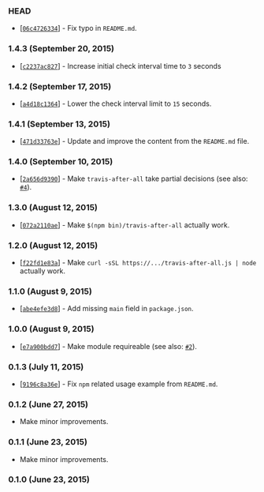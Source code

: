 ### HEAD 

* [[`06c4726334`](https://github.com/alrra/travis-after-all/commit/06c47263343b874f2071f38f19b2854b82748b30)] -
  Fix typo in `README.md`.

### 1.4.3 (September 20, 2015)

* [[`c2237ac827`](https://github.com/alrra/travis-after-all/commit/c2237ac827e835f90ff0704ad7c84420d0dbc8dc)] -
  Increase initial check interval time to `3` seconds

### 1.4.2 (September 17, 2015)

* [[`a4d18c1364`](https://github.com/alrra/travis-after-all/commit/a4d18c13647f20fe776bf1c0f594fa69443d0647)] -
  Lower the check interval limit to `15` seconds.

### 1.4.1 (September 13, 2015)

* [[`471d33763e`](https://github.com/alrra/travis-after-all/commit/471d33763e1311ce6e2997adcf45ff9a75b04653)] -
  Update and improve the content from the `README.md` file.

### 1.4.0 (September 10, 2015)

* [[`2a656d9390`](https://github.com/alrra/travis-after-all/commit/2a656d9390543ceba776a2c790805bbfdad68e2b)] -
  Make `travis-after-all` take partial decisions
  (see also: [`#4`](https://github.com/alrra/travis-after-all/issues/4)).

### 1.3.0 (August 12, 2015)

* [[`072a2110ae`](https://github.com/alrra/travis-after-all/commit/072a2110aea79a05d05fe2e7ef23edbc5536621a)] -
  Make `$(npm bin)/travis-after-all` actually work.

### 1.2.0 (August 12, 2015)

* [[`f22fd1e83a`](https://github.com/alrra/travis-after-all/commit/f22fd1e83a72bc53b41212921883e09ef6227c95)] -
  Make `curl -sSL https://.../travis-after-all.js | node` actually work.

### 1.1.0 (August 9, 2015)

* [[`abe4efe3d8`](https://github.com/alrra/travis-after-all/commit/abe4efe3d802f3eeffd9a4a910ef0bd7067230af)] -
  Add missing `main` field in `package.json`.

### 1.0.0 (August 9, 2015)

* [[`e7a900bdd7`](https://github.com/alrra/travis-after-all/commit/e7a900bdd78af498a445174420c95caafe2218d6)] -
  Make module requireable
  (see also: [`#2`](https://github.com/alrra/travis-after-all/issues/2)).

### 0.1.3 (July 11, 2015)

* [[`9196c8a36e`](https://github.com/alrra/travis-after-all/commit/9196c8a36eba8fe3b187077fc9d4cf09c0a34eb1)] -
  Fix `npm` related usage example from `README.md`.

### 0.1.2 (June 27, 2015)

* Make minor improvements.

### 0.1.1 (June 23, 2015)

* Make minor improvements.

### 0.1.0 (June 23, 2015)
